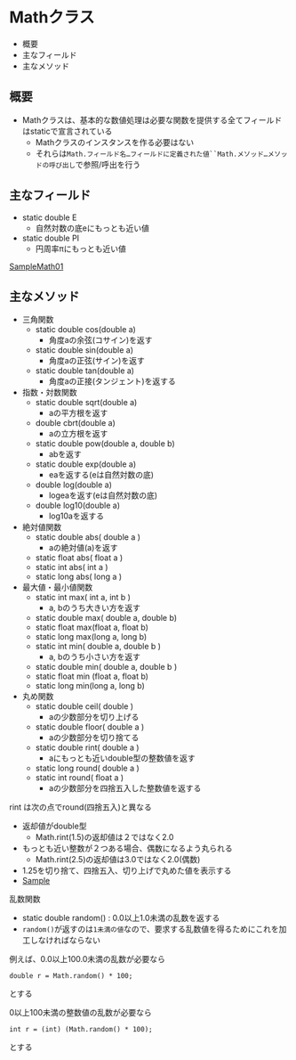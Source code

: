 # Mathクラス

* 概要
* 主なフィールド
* 主なメソッド

## 概要

* Mathクラスは、基本的な数値処理は必要な関数を提供する全てフィールドはstaticで宣言されている
    * Mathクラスのインスタンスを作る必要はない
    * それらは`Math.フィールド名…フィールドに定義された値``Math.メソッド…メソッドの呼び出し`で参照/呼出を行う

## 主なフィールド

* static double E
    + 自然対数の底eにもっとも近い値
* static double PI
    * 円周率πにもっとも近い値
    
[SampleMath01](SampleMath01.txt)

## 主なメソッド

* 三角関数
    * static double cos(double a)
        * 角度aの余弦(コサイン)を返す
    * static double sin(double a)
        * 角度aの正弦(サイン)を返す
    * static double tan(double a)
        * 角度aの正接(タンジェント)を返する
* 指数・対数関数
    * static double sqrt(double a)
        * aの平方根を返す
    * double cbrt(double a)
        * aの立方根を返す
    * static double pow(double a, double b)
        * abを返す
    * static double exp(double a)
        * eaを返する(eは自然対数の底)
    * double log(double a)
        * logeaを返す(eは自然対数の底)
    * double log10(double a)
        * log10aを返する
* 絶対値関数
    * static double abs( double a )
        * aの絶対値(a)を返す
    * static float abs( float a )
    * static int abs( int a )
    * static long abs( long a )
* 最大値・最小値関数
    * static int max( int a, int b )
        * a, bのうち大きい方を返す
    * static double max( double a, double b)
    * static float max(float a, float b)
    * static long max(long a, long b)
    * static int min( double a, double b )
        * a, bのうち小さい方を返す
    * static double min( double a, double b )
    * static float min (float a, float b)
    * static long min(long a, long b)
* 丸め関数
    * static double ceil( double )
        * aの少数部分を切り上げる
    * static double floor( double a )
        * aの少数部分を切り捨てる
    * static double rint( double a )
        * aにもっとも近いdouble型の整数値を返す
    * static long round( double a )
    * static int round( float a )
        * aの少数部分を四捨五入した整数値を返する

rint は次の点でround(四捨五入)と異なる

* 返却値がdouble型
    * Math.rint(1.5)の返却値は２ではなく2.0
* もっとも近い整数が２つある場合、偶数になるよう丸られる
    * Math.rint(2.5)の返却値は3.0ではなく2.0(偶数)
* 1.25を切り捨て、四捨五入、切り上げで丸めた値を表示する
* [Sample](SampleMath04.txt)

乱数関数

* static double random() : 0.0以上1.0未満の乱数を返する
* `random()`が返すのは`1未満の値`なので、要求する乱数値を得るためにこれを加工しなければならない

例えば、0.0以上100.0未満の乱数が必要なら

```text
double r = Math.random() * 100;
```

とする

0以上100未満の整数値の乱数が必要なら

```text
int r = (int) (Math.random() * 100);
```

とする
